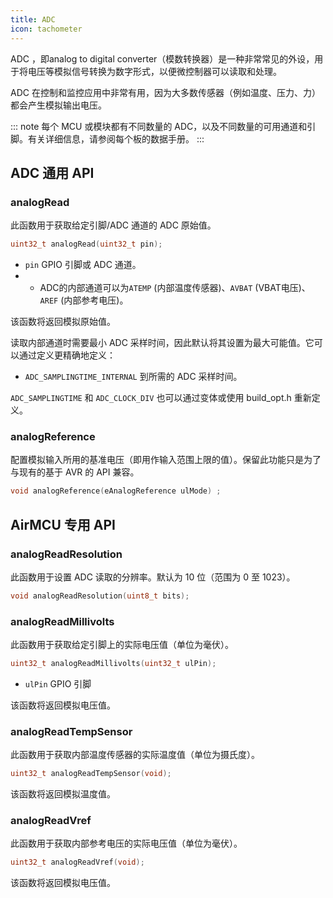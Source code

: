 ```yaml
---
title: ADC
icon: tachometer
---
```


ADC ，即analog to digital converter（模数转换器）是一种非常常见的外设，用于将电压等模拟信号转换为数字形式，以便微控制器可以读取和处理。

ADC 在控制和监控应用中非常有用，因为大多数传感器（例如温度、压力、力）都会产生模拟输出电压。

::: note
每个 MCU 或模块都有不同数量的 ADC，以及不同数量的可用通道和引脚。有关详细信息，请参阅每个板的数据手册。
:::

## ADC 通用 API

### analogRead

此函数用于获取给定引脚/ADC 通道的 ADC 原始值。

```cpp
uint32_t analogRead(uint32_t pin);
```

- `pin` GPIO 引脚或 ADC 通道。
- - ADC的内部通道可以为`ATEMP` (内部温度传感器)、`AVBAT` (VBAT电压)、`AREF` (内部参考电压)。

该函数将返回模拟原始值。

读取内部通道时需要最小 ADC 采样时间，因此默认将其设置为最大可能值。它可以通过定义更精确地定义：

- `ADC_SAMPLINGTIME_INTERNAL` 到所需的 ADC 采样时间。

`ADC_SAMPLINGTIME` 和 `ADC_CLOCK_DIV` 也可以通过变体或使用 build_opt.h 重新定义。

### analogReference

配置模拟输入所用的基准电压（即用作输入范围上限的值）。保留此功能只是为了与现有的基于 AVR 的 API 兼容。

```cpp
void analogReference(eAnalogReference ulMode) ;
```

## AirMCU 专用 API

### analogReadResolution

此函数用于设置 ADC 读取的分辨率。默认为 10 位（范围为 0 至 1023）。

```cpp
void analogReadResolution(uint8_t bits);
```

### analogReadMillivolts

此函数用于获取给定引脚上的实际电压值（单位为毫伏）。

```cpp
uint32_t analogReadMillivolts(uint32_t ulPin);
```

- `ulPin` GPIO 引脚

该函数将返回模拟电压值。

### analogReadTempSensor

此函数用于获取内部温度传感器的实际温度值（单位为摄氏度）。

```cpp
uint32_t analogReadTempSensor(void);
```

该函数将返回模拟温度值。

### analogReadVref

此函数用于获取内部参考电压的实际电压值（单位为毫伏）。

```cpp
uint32_t analogReadVref(void);
```

该函数将返回模拟电压值。
